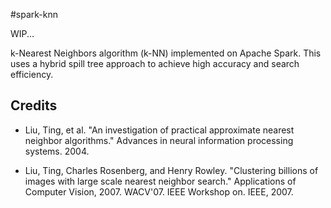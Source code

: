 #spark-knn

WIP...

k-Nearest Neighbors algorithm (k-NN) implemented on Apache Spark. This uses a hybrid spill tree approach to
achieve high accuracy and search efficiency. 


## Credits

- Liu, Ting, et al. 
"An investigation of practical approximate nearest neighbor algorithms." 
Advances in neural information processing systems. 2004.

- Liu, Ting, Charles Rosenberg, and Henry Rowley. 
"Clustering billions of images with large scale nearest neighbor search." 
Applications of Computer Vision, 2007. WACV'07. IEEE Workshop on. IEEE, 2007.

